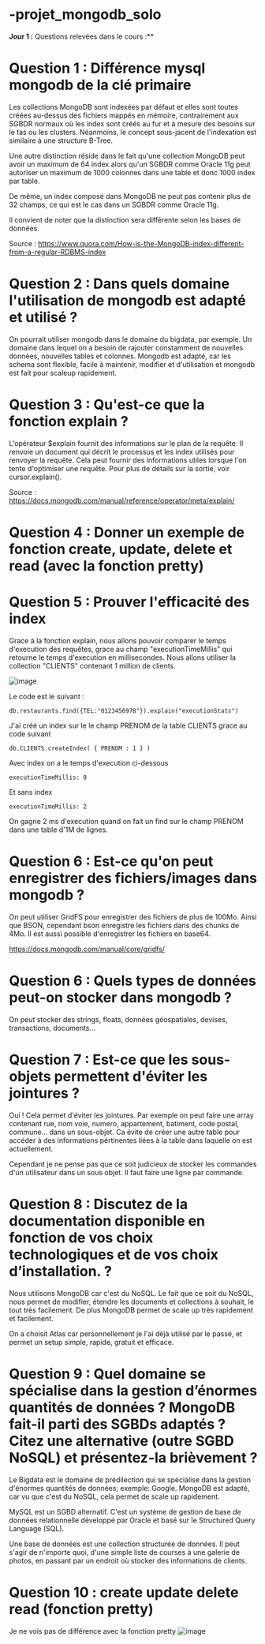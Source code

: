 # -projet_mongodb_solo

**Jour 1 :**
Questions relevées dans le cours :**

# **Question 1 : Différence mysql mongodb de la clé primaire**
Les collections MongoDB sont indexées par défaut et elles sont toutes créées au-dessus des fichiers mappés en mémoire, contrairement aux SGBDR normaux où les index sont créés au fur et à mesure des besoins sur le tas ou les clusters. Néanmoins, le concept sous-jacent de l'indexation est similaire à une structure B-Tree.

Une autre distinction réside dans le fait qu'une collection MongoDB peut avoir un maximum de 64 index alors qu'un SGBDR comme Oracle 11g peut autoriser un maximum de 1000 colonnes dans une table et donc 1000 index par table.

De même, un index composé dans MongoDB ne peut pas contenir plus de 32 champs, ce qui est le cas dans un SGBDR comme Oracle 11g.

Il convient de noter que la distinction sera différente selon les bases de données.

Source : https://www.quora.com/How-is-the-MongoDB-index-different-from-a-regular-RDBMS-index


# **Question 2 : Dans quels domaine l'utilisation de mongodb est adapté et utilisé ?**

On pourrait utiliser mongodb dans le domaine du bigdata, par exemple. Un domaine dans lequel on a besoin de rajouter constamment de nouvelles données, nouvelles tables et colonnes.
Mongodb est adapté, car les schema sont flexible, facile à maintenir, modifier et d'utilisation et mongodb est fait pour scaleup rapidement.


# **Question 3 : Qu'est-ce que la fonction explain ?**

L'opérateur $explain fournit des informations sur le plan de la requête. Il renvoie un document qui décrit le processus et les index utilisés pour renvoyer la requête. Cela peut fournir des informations utiles lorsque l'on tente d'optimiser une requête. Pour plus de détails sur la sortie, voir cursor.explain().

Source : https://docs.mongodb.com/manual/reference/operator/meta/explain/


# **Question 4 : Donner un exemple de fonction create, update, delete et read (avec la fonction pretty)**


# **Question 5 : Prouver l'efficacité des index**
Grace à la fonction explain, nous allons pouvoir comparer le temps d'execution des requêtes, grace au champ "executionTimeMillis" qui retourne le temps d'execution en millisecondes. Nous allons utiliser la collection "CLIENTS" contenant 1 million de clients.

![image](https://user-images.githubusercontent.com/58698088/148981851-af133a9a-264a-4cc9-af70-6fbde32ed531.png)

Le code est le suivant :
```
db.restaurants.find({TEL:"0123456978"}).explain("executionStats")
```

J'ai créé un index sur le le champ PRENOM de la table CLIENTS grace au code suivant
```
db.CLIENTS.createIndex( { PRENOM : 1 } )
```

Avec index on a le temps d'execution ci-dessous

```
executionTimeMillis: 0
```

Et sans index

```
executionTimeMillis: 2
```

On gagne 2 ms d'execution quand on fait un find sur le champ PRENOM dans une table d'1M de lignes.


# **Question 6 : Est-ce qu'on peut enregistrer des fichiers/images dans mongodb ?**

On peut utiliser GridFS pour enregistrer des fichiers de plus de 100Mo.
Ainsi que BSON, cependant bson enregistre les fichiers dans des chunks de 4Mo.
Il est aussi possible d'enregistrer les fichiers en base64.

https://docs.mongodb.com/manual/core/gridfs/


# **Question 6 : Quels types de données peut-on stocker dans mongodb ?**
On peut stocker des strings, floats, données géospatiales, devises, transactions, documents...


# **Question 7 : Est-ce que les sous-objets permettent d'éviter les jointures ?**
Oui ! Cela permet d'éviter les jointures.
Par exemple on peut faire une array contenant rue, nom voie, numero, appartement, batiment, code postal, commune... dans un sous-objet.
Ca évite de créer une autre table pour accéder à des informations pértinentes liées à la table dans laquelle on est actuellement.

Cependant je ne pense pas que ce soit judicieux de stocker les commandes d'un utilisateur dans un sous objet. Il faut faire une ligne par commande.

# **Question 8 : Discutez de la documentation disponible en fonction de vos choix technologiques et de vos choix d’installation. ?**
Nous utilisons MongoDB car c'est du NoSQL. Le fait que ce soit du NoSQL, nous permet de modifier, étendre les documents et collections à souhait, le tout très facilement.
De plus MongoDB permet de scale up très rapidement et facilement.

On a choisit Atlas car personnellement je l'ai déjà utilisé par le passé, et permet un setup simple, rapide, gratuit et efficace.


# **Question 9 : Quel domaine se spécialise dans la gestion d’énormes quantités de données ? MongoDB fait-il parti des SGBDs adaptés ? Citez une alternative (outre SGBD NoSQL) et présentez-la brièvement ?**

Le Bigdata est le domaine de prédilection qui se spécialise dans la gestion d'énormes quantités de données; exemple: Google.
MongoDB est adapté, car vu que c'est du NoSQL, cela permet de scale up rapidement.

MySQL est un SGBD alternatif. C'est un système de gestion de base de données relationnelle développé par Oracle et basé sur le Structured Query Language (SQL).

Une base de données est une collection structurée de données. Il peut s'agir de n'importe quoi, d'une simple liste de courses à une galerie de photos, en passant par un endroit où stocker des informations de clients.


# **Question 10 : create update delete read (fonction pretty)**
Je ne vois pas de différence avec la fonction pretty
![image](https://user-images.githubusercontent.com/58698088/148981369-cc8b20cc-ac0d-42a1-b350-395499eed39f.png)


